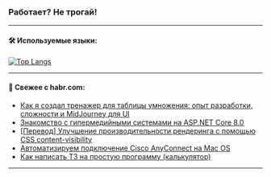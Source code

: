 ### Работает? Не трогай!

---
<!--
#### 🛠️ Technical stack:

![Java](https://img.shields.io/badge/Java-informational?logo=Oracle&style=flat&logoColor=white&color=FF4500)
![Kotlin](https://img.shields.io/badge/Kotlin-informational?logo=Kotlin&style=flat&logoColor=white&color=774D97)
![TS](https://img.shields.io/badge/TypeScript-informational?logo=typeScript&style=flat&logoColor=black&color=017acc)
![Python](https://img.shields.io/badge/Python-informational?logo=Python&style=flat&logoColor=black&color=ffdd54) <br>
![Spring](https://img.shields.io/badge/Spring-informational?logo=Spring&style=flat&logoColor=white&color=6DB33F) 
![SpringBoot](https://img.shields.io/badge/SpringBoot-informational?logo=SpringBoot&style=flat&logoColor=white&color=6DB33F)
![Nest](https://img.shields.io/badge/NestJS-informational?logo=NestJS&style=flat&logoColor=white&color=E0234E) 
![NodeJS](https://img.shields.io/badge/NodeJS-informational?logo=node.js&style=flat&logoColor=white&color=70A760)<br>
![PostgreSQL](https://img.shields.io/badge/PostgreSQL-informational?logo=PostgreSQL&style=flat&logoColor=white&color=DAA520)
![MongoDB](https://img.shields.io/badge/MongoDB-informational?logo=MongoDB&style=flat&logoColor=white&color=870000)
![Apache](https://img.shields.io/badge/Apache-informational?logo=apache&style=flat&logoColor=white&color=f74e28)

___ 
-->

#### 🛠️ Используемые языки:

[![Top Langs](https://github-readme-stats-u2qms2cxw-advtsettinggmailcoms-projects.vercel.app/api/top-langs/?username=zloylis&langs_count=10&hide_title=true&title_color=e6edf3&size_weight=0.5&count_weight=0.5&layout=compact&hide_progress=true&hide_border=true&theme=dracula)](https://github.com/zloylis)

<!---


####  :octocat:&nbsp;&nbsp; Статистика:

![GitHub stats](https://github-readme-stats-u2qms2cxw-advtsettinggmailcoms-projects.vercel.app/api?username=zloylis&show_icons=true&hide_border=true&theme=dracula&title_color=e6edf3&include_all_commits=true&count_private=true&hide_rank=false&hide_title=true&rank_icon=github)
-->
---

#### 💬 Свежее с habr.com:

<!-- BLOG-POST-LIST:START -->
- [Как я создал тренажер для таблицы умножения: опыт разработки, сложности и MidJourney для UI](https://habr.com/ru/articles/846856/?utm_source=habrahabr&utm_medium=rss&utm_campaign=846856)
- [Знакомство с гипермедийными системами на ASP.NET Core 8.0](https://habr.com/ru/articles/846850/?utm_source=habrahabr&utm_medium=rss&utm_campaign=846850)
- [[Перевод] Улучшение производительности рендеринга с помощью CSS content-visibility](https://habr.com/ru/articles/846842/?utm_source=habrahabr&utm_medium=rss&utm_campaign=846842)
- [Автоматизируем подключение Сisco AnyConnect на Mac OS](https://habr.com/ru/articles/846764/?utm_source=habrahabr&utm_medium=rss&utm_campaign=846764)
- [Как написать ТЗ на простую программу &lpar;калькулятор&rpar;](https://habr.com/ru/articles/846786/?utm_source=habrahabr&utm_medium=rss&utm_campaign=846786)
<!-- BLOG-POST-LIST:END -->

---
